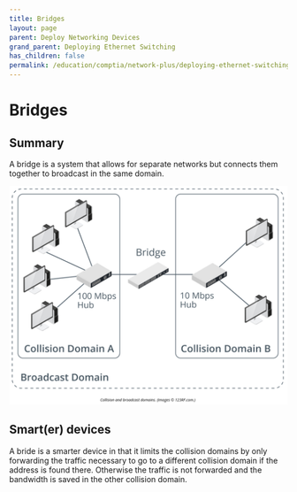 ```yaml
---
title: Bridges
layout: page
parent: Deploy Networking Devices
grand_parent: Deploying Ethernet Switching
has_children: false
permalink: /education/comptia/network-plus/deploying-ethernet-switching/networking-devices/bridges/
---
```


# Bridges

## Summary

A bridge is a system that allows for separate networks but connects them together to broadcast in the same domain.

![bridge connecting two networks](bridge.png)

## Smart(er) devices

A bride is a smarter device in that it limits the collision domains by only forwarding the traffic necessary to go to a different collision domain if the address is found there. Otherwise the traffic is not forwarded and the bandwidth is saved in the other collision domain.
